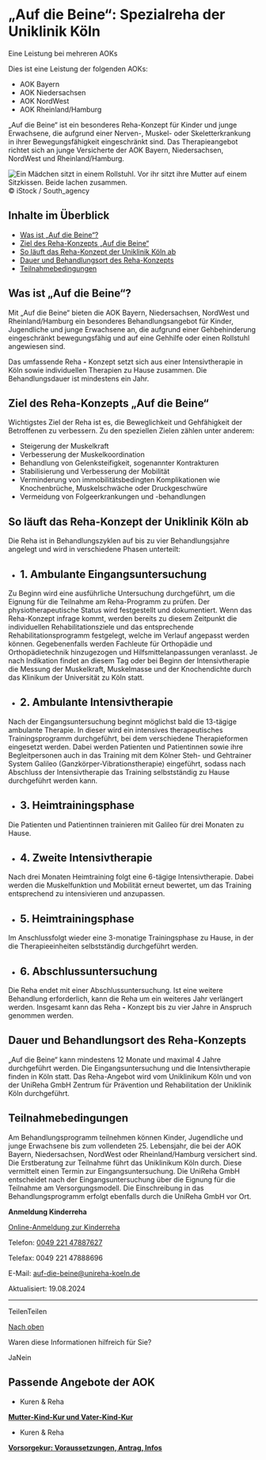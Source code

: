 # „Auf die Beine“: Spezialreha der Uniklinik Köln

Eine Leistung bei mehreren AOKs

Dies ist eine Leistung der folgenden AOKs:

- AOK Bayern
- AOK Niedersachsen
- AOK NordWest
- AOK Rheinland/Hamburg

„Auf die Beine“ ist ein besonderes Reha-Konzept für Kinder und junge Erwachsene, die aufgrund einer Nerven-, Muskel- oder Skeletterkrankung in ihrer Bewegungsfähigkeit eingeschränkt sind. Das Therapieangebot richtet sich an junge Versicherte der AOK Bayern, Niedersachsen, NordWest und Rheinland/Hamburg.

![Ein Mädchen sitzt in einem Rollstuhl. Vor ihr sitzt ihre Mutter auf einem Sitzkissen. Beide lachen zusammen.](https://www.aok.de/pk/magazin/cms/fileadmin/_processed_/f/5/csm_auf-die-beine_9012984bd5.png.webp)© iStock / South\_agency

## Inhalte im Überblick

- [Was ist „Auf die Beine“?](https://www.aok.de/pk/leistungen/kuren-reha/auf-die-beine/#c1590655423)
- [Ziel des Reha-Konzepts „Auf die Beine“](https://www.aok.de/pk/leistungen/kuren-reha/auf-die-beine/#c1590655424)
- [So läuft das Reha-Konzept der Uniklinik Köln ab](https://www.aok.de/pk/leistungen/kuren-reha/auf-die-beine/#c1590655425)
- [Dauer und Behandlungsort des Reha-Konzepts](https://www.aok.de/pk/leistungen/kuren-reha/auf-die-beine/#c1590655427)
- [Teilnahmebedingungen](https://www.aok.de/pk/leistungen/kuren-reha/auf-die-beine/#c1590655428)

## Was ist „Auf die Beine“?

Mit „Auf die Beine“ bieten die AOK Bayern, Niedersachsen, NordWest und Rheinland/Hamburg ein besonderes Behandlungsangebot für Kinder, Jugendliche und junge Erwachsene an, die aufgrund einer Gehbehinderung eingeschränkt bewegungsfähig und auf eine Gehhilfe oder einen Rollstuhl angewiesen sind.

Das umfassende Reha **-** Konzept setzt sich aus einer Intensivtherapie in Köln sowie individuellen Therapien zu Hause zusammen. Die Behandlungsdauer ist mindestens ein Jahr.

## Ziel des Reha-Konzepts „Auf die Beine“

Wichtigstes Ziel der Reha ist es, die Beweglichkeit und Gehfähigkeit der Betroffenen zu verbessern. Zu den speziellen Zielen zählen unter anderem:

- Steigerung der Muskelkraft
- Verbesserung der Muskelkoordination
- Behandlung von Gelenksteifigkeit, sogenannter Kontrakturen
- Stabilisierung und Verbesserung der Mobilität
- Verminderung von immobilitätsbedingten Komplikationen wie Knochenbrüche, Muskelschwäche oder Druckgeschwüre
- Vermeidung von Folgeerkrankungen und -behandlungen

## So läuft das Reha-Konzept der Uniklinik Köln ab

Die Reha ist in Behandlungszyklen auf bis zu vier Behandlungsjahre angelegt und wird in verschiedene Phasen unterteilt:

- ## 1\. Ambulante Eingangsuntersuchung









Zu Beginn wird eine ausführliche Untersuchung durchgeführt, um die Eignung für die Teilnahme am Reha-Programm zu prüfen. Der physiotherapeutische Status wird festgestellt und dokumentiert. Wenn das Reha-Konzept infrage kommt, werden bereits zu diesem Zeitpunkt die individuellen Rehabilitationsziele und das entsprechende Rehabilitationsprogramm festgelegt, welche im Verlauf angepasst werden können. Gegebenenfalls werden Fachleute für Orthopädie und Orthopädietechnik hinzugezogen und Hilfsmittelanpassungen veranlasst. Je nach Indikation findet an diesem Tag oder bei Beginn der Intensivtherapie die Messung der Muskelkraft, Muskelmasse und der Knochendichte durch das Klinikum der Universität zu Köln statt.

- ## 2\. Ambulante Intensivtherapie









Nach der Eingangsuntersuchung beginnt möglichst bald die 13-tägige ambulante Therapie. In dieser wird ein intensives therapeutisches Trainingsprogramm durchgeführt, bei dem verschiedene Therapieformen eingesetzt werden. Dabei werden Patienten und Patientinnen sowie ihre Begleitpersonen auch in das Training mit dem Kölner Steh- und Gehtrainer System Galileo (Ganzkörper-Vibrationstherapie) eingeführt, sodass nach Abschluss der Intensivtherapie das Training selbstständig zu Hause durchgeführt werden kann.

- ## 3\. Heimtrainingsphase









Die Patienten und Patientinnen trainieren mit Galileo für drei Monaten zu Hause.

- ## 4\. Zweite Intensivtherapie









Nach drei Monaten Heimtraining folgt eine 6-tägige Intensivtherapie. Dabei werden die Muskelfunktion und Mobilität erneut bewertet, um das Training entsprechend zu intensivieren und anzupassen.

- ## 5\. Heimtrainingsphase









Im Anschlussfolgt wieder eine 3-monatige Trainingsphase zu Hause, in der die Therapieeinheiten selbstständig durchgeführt werden.

- ## 6\. Abschlussuntersuchung









Die Reha endet mit einer Abschlussuntersuchung. Ist eine weitere Behandlung erforderlich, kann die Reha um ein weiteres Jahr verlängert werden. Insgesamt kann das Reha **-** Konzept bis zu vier Jahre in Anspruch genommen werden.


## Dauer und Behandlungsort des Reha-Konzepts

„Auf die Beine“ kann mindestens 12 Monate und maximal 4 Jahre durchgeführt werden. Die Eingangsuntersuchung und die Intensivtherapie finden in Köln statt. Das Reha-Angebot wird vom Uniklinikum Köln und von der UniReha GmbH Zentrum für Prävention und Rehabilitation der Uniklinik Köln durchgeführt.

## Teilnahmebedingungen

Am Behandlungsprogramm teilnehmen können Kinder, Jugendliche und junge Erwachsene bis zum vollendeten 25. Lebensjahr, die bei der AOK Bayern, Niedersachsen, NordWest oder Rheinland/Hamburg versichert sind. Die Erstberatung zur Teilnahme führt das Uniklinikum Köln durch. Diese vermittelt einen Termin zur Eingangsuntersuchung. Die UniReha GmbH entscheidet nach der Eingangsuntersuchung über die Eignung für die Teilnahme am Versorgungsmodell. Die Einschreibung in das Behandlungsprogramm erfolgt ebenfalls durch die UniReha GmbH vor Ort.

**Anmeldung Kinderreha**

[Online-Anmeldung zur Kinderreha](https://unireha.uk-koeln.de/kinder-jugendreha/anmeldung-kinderreha/ "Externer Link - Es öffnet sich die Seite Uni Reha in einem neuen Browserfenster.")

Telefon: [0049 221 47887627](tel:004922147887627)

Telefax: 0049 221 47888696

E-Mail: [auf-die-beine@unireha-koeln.de](mailto:auf-die-beine@unireha-koeln.de)

Aktualisiert: 19.08.2024

* * *

TeilenTeilen

[Nach oben](https://www.aok.de/pk/leistungen/kuren-reha/auf-die-beine/#main-content)

Waren diese Informationen hilfreich für Sie?

JaNein

## Passende Angebote der AOK

- Kuren & Reha

[**Mutter-Kind-Kur und Vater-Kind-Kur**](https://www.aok.de/pk/leistungen/kuren-reha/mutter-kind-kur-und-vater-kind-kur/)

- Kuren & Reha

[**Vorsorgekur: Voraussetzungen, Antrag, Infos**](https://www.aok.de/pk/leistungen/kuren-reha/vorsorgekur-voraussetzungen-antrag/)